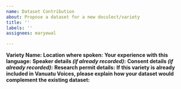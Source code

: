 ```yaml
---
name: Dataset Contribution
about: Propose a dataset for a new doculect/variety
title: ''
labels: ''
assignees: maryewal

---
```


**Variety Name:**
**Location where spoken:**
**Your experience with this language:**
**Speaker details *(if already recorded)*:**
**Consent details *(if already recorded)*:**
**Research permit details:**
**If this variety is already included in Vanuatu Voices, please explain how your dataset would complement the existing dataset:**
